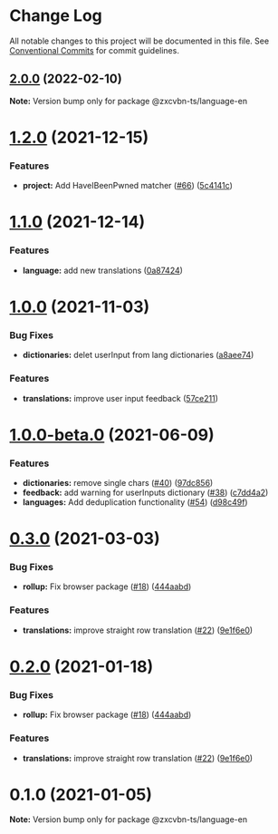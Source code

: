 # Change Log

All notable changes to this project will be documented in this file.
See [Conventional Commits](https://conventionalcommits.org) for commit guidelines.

## [2.0.0](https://github.com/zxcvbn-ts/zxcvbn/compare/@zxcvbn-ts/language-en@1.2.0...@zxcvbn-ts/language-en@2.0.0) (2022-02-10)

**Note:** Version bump only for package @zxcvbn-ts/language-en





# [1.2.0](https://github.com/zxcvbn-ts/zxcvbn/compare/@zxcvbn-ts/language-en@1.0.0...@zxcvbn-ts/language-en@1.2.0) (2021-12-15)


### Features

* **project:** Add HaveIBeenPwned matcher ([#66](https://github.com/zxcvbn-ts/zxcvbn/issues/66)) ([5c4141c](https://github.com/zxcvbn-ts/zxcvbn/commit/5c4141cd34f6566fe753ce76572f74bb8229b414))





# [1.1.0](https://github.com/zxcvbn-ts/zxcvbn/compare/@zxcvbn-ts/language-en@1.0.0...@zxcvbn-ts/language-en@1.1.0) (2021-12-14)


### Features

* **language:** add new translations ([0a87424](https://github.com/zxcvbn-ts/zxcvbn/commit/0a874242d139314907d7b33db1cdb85d2363d338))





# [1.0.0](https://github.com/zxcvbn-ts/zxcvbn/compare/@zxcvbn-ts/language-en@1.0.0-beta.0...@zxcvbn-ts/language-en@1.0.0) (2021-11-03)


### Bug Fixes

* **dictionaries:** delet userInput from lang dictionaries ([a8aee74](https://github.com/zxcvbn-ts/zxcvbn/commit/a8aee74aec1e01e8c9948a10be83422ba0ed1fbb))


### Features

* **translations:** improve user input feedback ([57ce211](https://github.com/zxcvbn-ts/zxcvbn/commit/57ce211883018e08a454b9dfc1983ac19ced9787))




# [1.0.0-beta.0](https://github.com/zxcvbn-ts/zxcvbn/compare/@zxcvbn-ts/language-en@0.3.0...@zxcvbn-ts/language-en@1.0.0-beta.0) (2021-06-09)


### Features

* **dictionaries:** remove single chars ([#40](https://github.com/zxcvbn-ts/zxcvbn/issues/40)) ([97dc856](https://github.com/zxcvbn-ts/zxcvbn/commit/97dc8562a4176f34c10fbb1cefce8d55cfbae25a))
* **feedback:** add warning for userInputs dictionary ([#38](https://github.com/zxcvbn-ts/zxcvbn/issues/38)) ([c7dd4a2](https://github.com/zxcvbn-ts/zxcvbn/commit/c7dd4a27cdd787b91b0234d88fbf3340738e9027))
* **languages:** Add deduplication functionality ([#54](https://github.com/zxcvbn-ts/zxcvbn/issues/54)) ([d98c49f](https://github.com/zxcvbn-ts/zxcvbn/commit/d98c49f11f05109f16ac4d5fbdd8cb1c0805eb1d))





# [0.3.0](https://github.com/zxcvbn-ts/zxcvbn/compare/@zxcvbn-ts/language-en@0.1.0...@zxcvbn-ts/language-en@0.3.0) (2021-03-03)


### Bug Fixes

* **rollup:** Fix browser package ([#18](https://github.com/zxcvbn-ts/zxcvbn/issues/18)) ([444aabd](https://github.com/zxcvbn-ts/zxcvbn/commit/444aabd4c37d449f600eaa4ad6d144f3c8ca5780))


### Features

* **translations:** improve straight row translation ([#22](https://github.com/zxcvbn-ts/zxcvbn/issues/22)) ([9e1f6e0](https://github.com/zxcvbn-ts/zxcvbn/commit/9e1f6e073f2baf5fb72a9eb507a7f0ad59dd32e9))





# [0.2.0](https://github.com/zxcvbn-ts/zxcvbn/compare/@zxcvbn-ts/language-en@0.1.0...@zxcvbn-ts/language-en@0.2.0) (2021-01-18)


### Bug Fixes

* **rollup:** Fix browser package ([#18](https://github.com/zxcvbn-ts/zxcvbn/issues/18)) ([444aabd](https://github.com/zxcvbn-ts/zxcvbn/commit/444aabd4c37d449f600eaa4ad6d144f3c8ca5780))


### Features

* **translations:** improve straight row translation ([#22](https://github.com/zxcvbn-ts/zxcvbn/issues/22)) ([9e1f6e0](https://github.com/zxcvbn-ts/zxcvbn/commit/9e1f6e073f2baf5fb72a9eb507a7f0ad59dd32e9))





# 0.1.0 (2021-01-05)

**Note:** Version bump only for package @zxcvbn-ts/language-en
